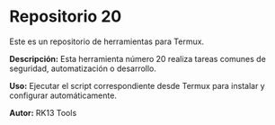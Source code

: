 # Repositorio 20

Este es un repositorio de herramientas para Termux.

**Descripción:** Esta herramienta número 20 realiza tareas comunes de seguridad, automatización o desarrollo.

**Uso:** Ejecutar el script correspondiente desde Termux para instalar y configurar automáticamente.

**Autor:** RK13 Tools
